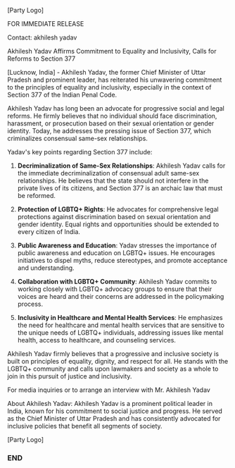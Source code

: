 [Party Logo]

FOR IMMEDIATE RELEASE

Contact: akhilesh yadav

Akhilesh Yadav Affirms Commitment to Equality and Inclusivity, Calls for Reforms to Section 377

[Lucknow, India] - Akhilesh Yadav, the former Chief Minister of Uttar Pradesh and prominent leader, has reiterated his unwavering commitment to the principles of equality and inclusivity, especially in the context of Section 377 of the Indian Penal Code.

Akhilesh Yadav has long been an advocate for progressive social and legal reforms. He firmly believes that no individual should face discrimination, harassment, or prosecution based on their sexual orientation or gender identity. Today, he addresses the pressing issue of Section 377, which criminalizes consensual same-sex relationships.

Yadav's key points regarding Section 377 include:

1. **Decriminalization of Same-Sex Relationships**: Akhilesh Yadav calls for the immediate decriminalization of consensual adult same-sex relationships. He believes that the state should not interfere in the private lives of its citizens, and Section 377 is an archaic law that must be reformed.

2. **Protection of LGBTQ+ Rights**: He advocates for comprehensive legal protections against discrimination based on sexual orientation and gender identity. Equal rights and opportunities should be extended to every citizen of India.

3. **Public Awareness and Education**: Yadav stresses the importance of public awareness and education on LGBTQ+ issues. He encourages initiatives to dispel myths, reduce stereotypes, and promote acceptance and understanding.

4. **Collaboration with LGBTQ+ Community**: Akhilesh Yadav commits to working closely with LGBTQ+ advocacy groups to ensure that their voices are heard and their concerns are addressed in the policymaking process.

5. **Inclusivity in Healthcare and Mental Health Services**: He emphasizes the need for healthcare and mental health services that are sensitive to the unique needs of LGBTQ+ individuals, addressing issues like mental health, access to healthcare, and counseling services.

Akhilesh Yadav firmly believes that a progressive and inclusive society is built on principles of equality, dignity, and respect for all. He stands with the LGBTQ+ community and calls upon lawmakers and society as a whole to join in this pursuit of justice and inclusivity.

For media inquiries or to arrange an interview with Mr. Akhilesh Yadav

About Akhilesh Yadav:
Akhilesh Yadav is a prominent political leader in India, known for his commitment to social justice and progress. He served as the Chief Minister of Uttar Pradesh and has consistently advocated for inclusive policies that benefit all segments of society.

[Party Logo]

### END ###


